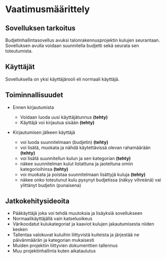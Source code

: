 # Vaatimusmäärittely

## Sovelluksen tarkoitus

Budjetinhallintasovellus avuksi talonrakennusprojektin kulujen seurantaan. Sovelluksen avulla voidaan suunnitella budjetti sekä seurata sen toteutumista.

## Käyttäjät

Sovelluksella on yksi käyttäjärooli eli normaali käyttäjä.

## Toiminnallisuudet

- Ennen kirjautumista
  - Voidaan luoda uusi käyttäjätunnus **(tehty)**
  - Käyttäjä voi kirjautua sisään **(tehty)**

- Kirjautumisen jälkeen käyttäjä
  - voi luoda suunnitelmaan (budjetin) **(tehty)**
  - voi lisätä, muokata ja nähdä käytettävissä olevan rahamäärään **(tehty)**
  - voi lisätä suunnitellun kulun ja sen kategorian **(tehty)**
  - näkee suunnitelman kulut listattuna ja jaoteltuna omiin kategorioihinsa **(tehty)**
  - voi muokata ja poistaa suunnitelmaan lisättyjä kuluja **(tehty)**
  - näkee onko toteutunut kulu pysynyt budjetissa (näkyy vihreänä) vai ylittänyt budjetin (punaisena)

## Jatkokehitysideoita
- Pääkäyttäjä joka voi tehdä muutoksia ja lisäyksiä sovellukseen
- Normaalikäyttäjällä vain katseluoikeus
- Värikoodatut kulukategoriat ja kaaviot kulujen jakautumisesta niiden kesken
- Tallentaa valokuvat kuluihin liittyvistä kuiteista ja järjestää ne päivänmäärän ja kategorian mukaisesti
- Muiden projektiin liittyvien dokumenttien tallennus
- Muu projektinhallinta kuten aikataulutus
